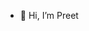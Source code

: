 - 👋 Hi, I’m Preet
<!---
Preet1810/Preet1810 is a ✨ special ✨ repository because its `README.md` (this file) appears on your GitHub profile.
You can click the Preview link to take a look at your changes.
--->
